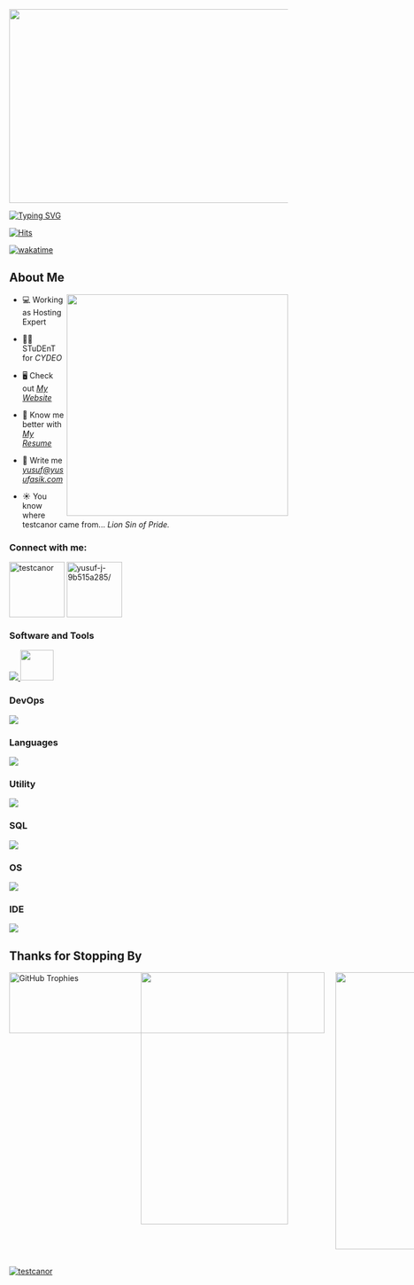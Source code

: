<div>
  
<img src="https://media1.tenor.com/m/mNRBAlvGEV4AAAAd/nanami-jujutsu-kaisen.gif" width="700" height="350" >

</div>

<link rel="stylesheet" type='text/css' href="https://cdn.jsdelivr.net/gh/devicons/devicon@latest/devicon.min.css" /> 

[![Typing SVG](https://readme-typing-svg.herokuapp.com?font=Fira+Code&weight=500&size=25&duration=3500&pause=500&color=F7C907FF&width=1020&lines=%22Somewhere%2C+something+incredible+is+waiting+to+be+known.%22;-+Carl+Sagan)](https://git.io/typing-svg)

[![Hits](https://hits.seeyoufarm.com/api/count/incr/badge.svg?url=https%3A%2F%2Fgithub.com%2Fvelespitt&count_bg=%2379C83D&title_bg=%23555555&icon=github.svg&icon_color=%23E7E7E7&title=views&edge_flat=false)](https://hits.seeyoufarm.com)

[![wakatime](https://wakatime.com/badge/user/f99d7866-1d07-4ef1-a2c2-8207361ca02e.svg)](https://wakatime.com/@f99d7866-1d07-4ef1-a2c2-8207361ca02e)

<h2> About Me</h2>

<img align="right" src="https://user-images.githubusercontent.com/74038190/212748830-4c709398-a386-4761-84d7-9e10b98fbe6e.gif" width="400">

- 💻 Working as Hosting Expert

- 👨‍💻 STuDEnT for *CYDEO*

- 🖥️ Check out *[My Website](https://yusufasik.com)* 

- 📄 Know me better with *[My Resume](https://read.cv/velespit)*

- 📧 Write me *yusuf@yusufasik.com*

- ☀️ You know where testcanor came from... *Lion Sin of Pride.*


<h3 align="left">Connect with me:</h3>
<p align="left">
<a href="https://twitter.com/testcanor" target="blank"><img align="center" src="https://user-images.githubusercontent.com/74038190/235294011-b8074c31-9097-4a65-a594-4151b58743a8.gif" alt="testcanor" height="100" width="100" /></a>
<a href="https://linkedin.com/in/velespit/" target="blank"><img align="center" src="https://user-images.githubusercontent.com/74038190/235294012-0a55e343-37ad-4b0f-924f-c8431d9d2483.gif" alt="yusuf-j-9b515a285/" height="100" width="100" /></a>
</p>

<h3 align="left">Software and Tools</h3>
<p align="left">
  <a href="https://devicon.dev">
    <img src="https://skillicons.dev/icons?i=selenium,cypress,gherkin,jenkins,maven,jest,postman"/>
    <img src="https://cdn.jsdelivr.net/gh/devicons/devicon@latest/icons/playwright/playwright-original.svg" width="60" height="55" />
  </a>
</p>
 

<h3 align="left">DevOps</h3>
<p align="left">
  <a href="https://skillicons.dev">
    <img src="https://skillicons.dev/icons?i=azure,aws,kubernetes,docker,git,debian,vercel"/>
  </a>
</p>

<h3 align="left">Languages</h3>
<p align="left">
  <a href="https://skillicons.dev">
    <img src="https://skillicons.dev/icons?i=java,js,ts,html" />
  </a>
</p>

<h3 align="left">Utility</h3>
<p align="left">
  <a href="https://skillicons.dev">
    <img src="https://skillicons.dev/icons?i=notion,sublime,powershell"/>
  </a>
</p>

<h3 align="left">SQL</h3>
<p align="left">
  <a href="https://skillicons.dev">
    <img src="https://skillicons.dev/icons?i=mysql,postgres" />
    <!-- <img src="https://cdn.jsdelivr.net/gh/devicons/devicon@latest/icons/microsoftsqlserver/microsoftsqlserver-plain-wordmark.svg" width="55" height="50" /> -->
  </a>
</p>

<h3 align="left">OS</h3>
<p align="left">
  <a href="https://skillicons.dev">
    <img src="https://skillicons.dev/icons?i=windows,ubuntu"/>
  </a>
</p>

<h3 align="left">IDE</h3>
<p align="left">
  <a href="https://skillicons.dev">
    <img src="https://skillicons.dev/icons?i=idea,vscode,cursor"/>
  </a>
</p>

<h2>Thanks for Stopping By</h2>

<img align="right" src="https://i.giphy.com/media/v1.Y2lkPTc5MGI3NjExcm9xaGVieWZha2RqbXNkODQyZW52eGt2aTdvamtzdTIwaGVwYTc2NyZlcD12MV9pbnRlcm5hbF9naWZfYnlfaWQmY3Q9Zw/Z9BxAoCbeJKGKbjwuD/giphy.gif" width="266" height="455">

<div style="display: flex; align-items: flex-start;">
  <!-- GitHub Trophies Widget -->
  <div style="margin-right: 20;">
    <a href="https://github.com/velespitt/github-trophies">
      <img src="https://github-trophies.vercel.app/?username=velespitt&theme=onedark&title=MultiLanguage,LongTimeUser,Commits" 
           alt="GitHub Trophies" 
           width="570" height="110">
    </a>
  </div>
  
  <!-- Animated GIF -->
  <div>
    <img src="https://github.com/Anmol-Baranwal/Cool-GIFs-For-GitHub/assets/74038190/0c7eb6ed-663b-4ce4-bfbd-18239a38ba1b" width="500">
  </div>
</div>

<br />

<p align="left"> <a href="https://twitter.com/testcanor" target="blank"><img src="https://img.shields.io/twitter/follow/testcanor?logo=twitter&style=for-the-badge" alt="testcanor" /></a> </p>

<!--
[![GitHub Streak](https://github-readme-streak-stats-wd48-ea73dlwgs-velespitts-projects.vercel.app?user=velespitt&theme=dark&hide_border=true&locale=tr)](https://git.io/streak-stats)
-->

 <!--START_SECTION:waka-->

<!--END_SECTION:waka-->

